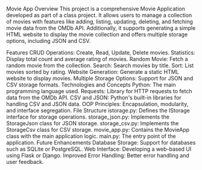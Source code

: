 Movie App
Overview
This project is a comprehensive Movie Application developed as part of a class project. It allows users to manage a collection of movies with features like adding, listing, updating, deleting, and fetching movie data from the OMDb API. Additionally, it supports generating a simple HTML website to display the movie collection and offers multiple storage options, including JSON and CSV.

Features
CRUD Operations: Create, Read, Update, Delete movies.
Statistics: Display total count and average rating of movies.
Random Movie: Fetch a random movie from the collection.
Search: Search movies by title.
Sort: List movies sorted by rating.
Website Generation: Generate a static HTML website to display movies.
Multiple Storage Options: Support for JSON and CSV storage formats.
Technologies and Concepts
Python: The main programming language used.
Requests: Library for HTTP requests to fetch data from the OMDb API.
CSV and JSON: Python's built-in libraries for handling CSV and JSON data.
OOP Principles: Encapsulation, modularity, and interface segregation.
File Structure
istorage.py: Defines the IStorage interface for storage operations.
storage_json.py: Implements the StorageJson class for JSON storage.
storage_csv.py: Implements the StorageCsv class for CSV storage.
movie_app.py: Contains the MovieApp class with the main application logic.
main.py: The entry point of the application.
Future Enhancements
Database Storage: Support for databases such as SQLite or PostgreSQL.
Web Interface: Developing a web-based UI using Flask or Django.
Improved Error Handling: Better error handling and user feedback.
